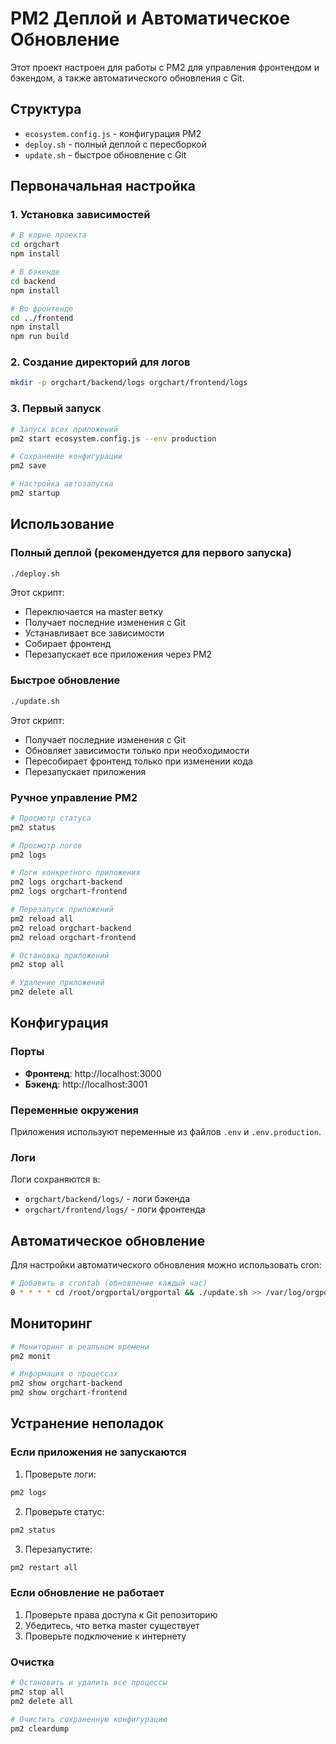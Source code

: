 # PM2 Деплой и Автоматическое Обновление

Этот проект настроен для работы с PM2 для управления фронтендом и бэкендом, а также автоматического обновления с Git.

## Структура

- `ecosystem.config.js` - конфигурация PM2
- `deploy.sh` - полный деплой с пересборкой
- `update.sh` - быстрое обновление с Git

## Первоначальная настройка

### 1. Установка зависимостей

```bash
# В корне проекта
cd orgchart
npm install

# В бэкенде
cd backend
npm install

# Во фронтенде
cd ../frontend
npm install
npm run build
```

### 2. Создание директорий для логов

```bash
mkdir -p orgchart/backend/logs orgchart/frontend/logs
```

### 3. Первый запуск

```bash
# Запуск всех приложений
pm2 start ecosystem.config.js --env production

# Сохранение конфигурации
pm2 save

# Настройка автозапуска
pm2 startup
```

## Использование

### Полный деплой (рекомендуется для первого запуска)

```bash
./deploy.sh
```

Этот скрипт:
- Переключается на master ветку
- Получает последние изменения с Git
- Устанавливает все зависимости
- Собирает фронтенд
- Перезапускает все приложения через PM2

### Быстрое обновление

```bash
./update.sh
```

Этот скрипт:
- Получает последние изменения с Git
- Обновляет зависимости только при необходимости
- Пересобирает фронтенд только при изменении кода
- Перезапускает приложения

### Ручное управление PM2

```bash
# Просмотр статуса
pm2 status

# Просмотр логов
pm2 logs

# Логи конкретного приложения
pm2 logs orgchart-backend
pm2 logs orgchart-frontend

# Перезапуск приложений
pm2 reload all
pm2 reload orgchart-backend
pm2 reload orgchart-frontend

# Остановка приложений
pm2 stop all

# Удаление приложений
pm2 delete all
```

## Конфигурация

### Порты

- **Фронтенд**: http://localhost:3000
- **Бэкенд**: http://localhost:3001

### Переменные окружения

Приложения используют переменные из файлов `.env` и `.env.production`.

### Логи

Логи сохраняются в:
- `orgchart/backend/logs/` - логи бэкенда
- `orgchart/frontend/logs/` - логи фронтенда

## Автоматическое обновление

Для настройки автоматического обновления можно использовать cron:

```bash
# Добавить в crontab (обновление каждый час)
0 * * * * cd /root/orgportal/orgportal && ./update.sh >> /var/log/orgportal-update.log 2>&1
```

## Мониторинг

```bash
# Мониторинг в реальном времени
pm2 monit

# Информация о процессах
pm2 show orgchart-backend
pm2 show orgchart-frontend
```

## Устранение неполадок

### Если приложения не запускаются

1. Проверьте логи:
```bash
pm2 logs
```

2. Проверьте статус:
```bash
pm2 status
```

3. Перезапустите:
```bash
pm2 restart all
```

### Если обновление не работает

1. Проверьте права доступа к Git репозиторию
2. Убедитесь, что ветка master существует
3. Проверьте подключение к интернету

### Очистка

```bash
# Остановить и удалить все процессы
pm2 stop all
pm2 delete all

# Очистить сохраненную конфигурацию
pm2 cleardump
``` 